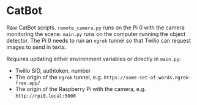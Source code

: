 # CatBot

Raw CatBot scripts. 
`remote_camera.py` runs on the Pi 0 with the camera monitoring the scene.
`main.py` runs on the computer running the object detector.
The Pi 0 needs to run an `ngrok` tunnel so that Twilio can request images to send in texts.

Requires updating either environment variables or directly in `main.py`:
- Twilio SID, authtoken, number
- The origin of the `ngrok` tunnel, e.g. `https://some-set-of-words.ngrok-free.app/`
- The origin of the Raspberry Pi with the camera, e.g. `http://rpi0.local:5000`
